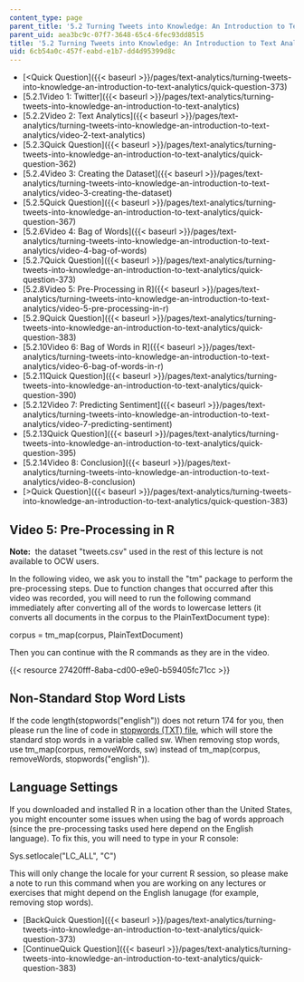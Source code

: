 ```yaml
---
content_type: page
parent_title: '5.2 Turning Tweets into Knowledge: An Introduction to Text Analytics'
parent_uid: aea3bc9c-07f7-3648-65c4-6fec93dd8515
title: '5.2 Turning Tweets into Knowledge: An Introduction to Text Analytics'
uid: 6cb54a0c-457f-eabd-e1b7-dd4d95399d8c
---
```


*   [\<Quick Question]({{< baseurl >}}/pages/text-analytics/turning-tweets-into-knowledge-an-introduction-to-text-analytics/quick-question-373)
*   [5.2.1Video 1: Twitter]({{< baseurl >}}/pages/text-analytics/turning-tweets-into-knowledge-an-introduction-to-text-analytics)
*   [5.2.2Video 2: Text Analytics]({{< baseurl >}}/pages/text-analytics/turning-tweets-into-knowledge-an-introduction-to-text-analytics/video-2-text-analytics)
*   [5.2.3Quick Question]({{< baseurl >}}/pages/text-analytics/turning-tweets-into-knowledge-an-introduction-to-text-analytics/quick-question-362)
*   [5.2.4Video 3: Creating the Dataset]({{< baseurl >}}/pages/text-analytics/turning-tweets-into-knowledge-an-introduction-to-text-analytics/video-3-creating-the-dataset)
*   [5.2.5Quick Question]({{< baseurl >}}/pages/text-analytics/turning-tweets-into-knowledge-an-introduction-to-text-analytics/quick-question-367)
*   [5.2.6Video 4: Bag of Words]({{< baseurl >}}/pages/text-analytics/turning-tweets-into-knowledge-an-introduction-to-text-analytics/video-4-bag-of-words)
*   [5.2.7Quick Question]({{< baseurl >}}/pages/text-analytics/turning-tweets-into-knowledge-an-introduction-to-text-analytics/quick-question-373)
*   [5.2.8Video 5: Pre-Processing in R]({{< baseurl >}}/pages/text-analytics/turning-tweets-into-knowledge-an-introduction-to-text-analytics/video-5-pre-processing-in-r)
*   [5.2.9Quick Question]({{< baseurl >}}/pages/text-analytics/turning-tweets-into-knowledge-an-introduction-to-text-analytics/quick-question-383)
*   [5.2.10Video 6: Bag of Words in R]({{< baseurl >}}/pages/text-analytics/turning-tweets-into-knowledge-an-introduction-to-text-analytics/video-6-bag-of-words-in-r)
*   [5.2.11Quick Question]({{< baseurl >}}/pages/text-analytics/turning-tweets-into-knowledge-an-introduction-to-text-analytics/quick-question-390)
*   [5.2.12Video 7: Predicting Sentiment]({{< baseurl >}}/pages/text-analytics/turning-tweets-into-knowledge-an-introduction-to-text-analytics/video-7-predicting-sentiment)
*   [5.2.13Quick Question]({{< baseurl >}}/pages/text-analytics/turning-tweets-into-knowledge-an-introduction-to-text-analytics/quick-question-395)
*   [5.2.14Video 8: Conclusion]({{< baseurl >}}/pages/text-analytics/turning-tweets-into-knowledge-an-introduction-to-text-analytics/video-8-conclusion)
*   [\>Quick Question]({{< baseurl >}}/pages/text-analytics/turning-tweets-into-knowledge-an-introduction-to-text-analytics/quick-question-383)

Video 5: Pre-Processing in R
----------------------------

**Note:**  the dataset "tweets.csv" used in the rest of this lecture is not available to OCW users.

In the following video, we ask you to install the "tm" package to perform the pre-processing steps. Due to function changes that occurred after this video was recorded, you will need to run the following command immediately after converting all of the words to lowercase letters (it converts all documents in the corpus to the PlainTextDocument type):

corpus \= tm\_map(corpus, PlainTextDocument)

Then you can continue with the R commands as they are in the video.

{{< resource 27420fff-8aba-cd00-e9e0-b59405fc71cc >}}

Non-Standard Stop Word Lists
----------------------------

If the code length(stopwords("english")) does not return 174 for you, then please run the line of code in [stopwords (TXT) file](./resolveuid/cdd1dacd338e534632e1cc15dec3e47d), which will store the standard stop words in a variable called sw. When removing stop words, use tm\_map(corpus, removeWords, sw) instead of tm\_map(corpus, removeWords, stopwords("english")). 

Language Settings
-----------------

If you downloaded and installed R in a location other than the United States, you might encounter some issues when using the bag of words approach (since the pre-processing tasks used here depend on the English language). To fix this, you will need to type in your R console:

Sys.setlocale("LC\_ALL", "C")

This will only change the locale for your current R session, so please make a note to run this command when you are working on any lectures or exercises that might depend on the English lanugage (for example, removing stop words).

*   [BackQuick Question]({{< baseurl >}}/pages/text-analytics/turning-tweets-into-knowledge-an-introduction-to-text-analytics/quick-question-373)
*   [ContinueQuick Question]({{< baseurl >}}/pages/text-analytics/turning-tweets-into-knowledge-an-introduction-to-text-analytics/quick-question-383)